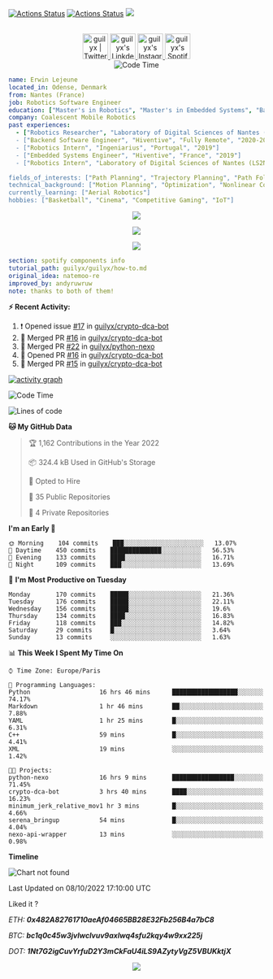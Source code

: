 [![Actions Status](https://github.com/guilyx/guilyx/workflows/wakatime-stats/badge.svg)](https://github.com/guilyx/guilyx/actions)
[![Actions Status](https://github.com/guilyx/guilyx/workflows/update-gh-activity/badge.svg)](https://github.com/guilyx/guilyx/actions)
![](https://visitor-badge.glitch.me/badge?page_id=guilyx.guilyx)

<p align="center">
<br/>
<a href="https://twitter.com/nthofhisname">
  <img alt="guilyx | Twitter" width="50px" src="https://user-images.githubusercontent.com/43545812/144034996-602b144a-16e1-41cc-99e7-c6040b20dcaf.png"/>
</a>
<a href="https://www.linkedin.com/in/erwinlejeune-lkn">
  <img alt="guilyx's LinkdeIN" width="50px" src="https://user-images.githubusercontent.com/43545812/144035037-0f415fc7-9f96-4517-a370-ccc6e78a714b.png" />
</a>
<a href="https://www.instagram.com/nthofhisname">
  <img alt="guilyx's Instagram" width="50px" src="https://user-images.githubusercontent.com/43545812/144035088-0dfb165f-8fe0-4d13-896c-876c29d2b128.png" />
</a>
<a href="https://open.spotify.com/user/11147618695?si=zZFn6uAGRLyoU02lsG50GA">
  <img alt="guilyx's Spotify" width="50px" src="https://user-images.githubusercontent.com/43545812/144035120-1ad5169b-91c7-4078-bef9-6a82c733f373.png" />
</a>
<br>
<img alt="Code Time" src="https://img.shields.io/endpoint?style=flat&url=https://codetime-api.datreks.com/badge/1615?logoColor=white%26project=%26recentMS=0%26showProject=false" />
</p>

```yaml
name: Erwin Lejeune
located_in: Odense, Denmark
from: Nantes (France)
job: Robotics Software Engineer
education: ["Master's in Robotics", "Master's in Embedded Systems", "Bachelor's in Electronics"]
company: Coalescent Mobile Robotics
past experiences: 
  - ["Robotics Researcher", "Laboratory of Digital Sciences of Nantes (LS2N)", "France", "2019-2021]
  - ["Backend Software Engineer", "Hiventive", "Fully Remote", "2020-2021"]
  - ["Robotics Intern", "Ingeniarius", "Portugal", "2019"]
  - ["Embedded Systems Engineer", "Hiventive", "France", "2019"]
  - ["Robotics Intern", "Laboratory of Digital Sciences of Nantes (LS2N)", "France", "2019"]

fields_of_interests: ["Path Planning", "Trajectory Planning", "Path Following", "Behaviour Planning", "Localization", "Sensor Fusion", "Embedded Systems"]
technical_background: ["Motion Planning", "Optimization", "Nonlinear Control", "Real-Time Systems", "Automated Planning"]
currently_learning: ["Aerial Robotics"]
hobbies: ["Basketball", "Cinema", "Competitive Gaming", "IoT"]
```

<p align="center">
  <img alig src="https://github-profile-trophy.vercel.app/?username=guilyx&column=6&rank=SSS,SS,S,AAA,AA,A,B,C" />
</p>

<p align="center">
  <a href="https://spotify-github-profile.vercel.app/api/view?uid=11147618695&redirect=true">
    <img src="https://spotify-github-profile.vercel.app/api/view?uid=11147618695&cover_image=true&theme=default&bar_color=e3e3e3&bar_color_cover=true">
  </a>
</p>

<p align="center">
  <img src="https://guilyx.vercel.app/api/top-played">
</p>
 
```yaml
section: spotify components info
tutorial_path: guilyx/guilyx/how-to.md
original_idea: natemoo-re
improved_by: andyruwruw
note: thanks to both of them!
```


**:zap: Recent Activity:**

<!--START_SECTION:activity-->
1. ❗️ Opened issue [#17](https://github.com/guilyx/crypto-dca-bot/issues/17) in [guilyx/crypto-dca-bot](https://github.com/guilyx/crypto-dca-bot)
2. 🎉 Merged PR [#16](https://github.com/guilyx/crypto-dca-bot/pull/16) in [guilyx/crypto-dca-bot](https://github.com/guilyx/crypto-dca-bot)
3. 🎉 Merged PR [#22](https://github.com/guilyx/python-nexo/pull/22) in [guilyx/python-nexo](https://github.com/guilyx/python-nexo)
4. 💪 Opened PR [#16](https://github.com/guilyx/crypto-dca-bot/pull/16) in [guilyx/crypto-dca-bot](https://github.com/guilyx/crypto-dca-bot)
5. 🎉 Merged PR [#15](https://github.com/guilyx/crypto-dca-bot/pull/15) in [guilyx/crypto-dca-bot](https://github.com/guilyx/crypto-dca-bot)
<!--END_SECTION:activity-->

[![activity graph](https://activity-graph.herokuapp.com/graph?username=guilyx&custom_title=Erwin's%20activity%20graph&theme=github-light&hide_border=true)](https://github.com/ashutosh00710/github-readme-activity-graph)

<!--START_SECTION:waka-->
![Code Time](http://img.shields.io/badge/Code%20Time-806%20hrs%2024%20mins-blue)

![Lines of code](https://img.shields.io/badge/From%20Hello%20World%20I%27ve%20Written-295%20Thousand%20lines%20of%20code-blue)

**🐱 My GitHub Data** 

> 🏆 1,162 Contributions in the Year 2022
 > 
> 📦 324.4 kB Used in GitHub's Storage 
 > 
> 💼 Opted to Hire
 > 
> 📜 35 Public Repositories 
 > 
> 🔑 4 Private Repositories  
 > 
**I'm an Early 🐤** 

```text
🌞 Morning    104 commits    ███░░░░░░░░░░░░░░░░░░░░░░   13.07% 
🌆 Daytime    450 commits    ██████████████░░░░░░░░░░░   56.53% 
🌃 Evening    133 commits    ████░░░░░░░░░░░░░░░░░░░░░   16.71% 
🌙 Night      109 commits    ███░░░░░░░░░░░░░░░░░░░░░░   13.69%

```
📅 **I'm Most Productive on Tuesday** 

```text
Monday       170 commits    █████░░░░░░░░░░░░░░░░░░░░   21.36% 
Tuesday      176 commits    █████░░░░░░░░░░░░░░░░░░░░   22.11% 
Wednesday    156 commits    █████░░░░░░░░░░░░░░░░░░░░   19.6% 
Thursday     134 commits    ████░░░░░░░░░░░░░░░░░░░░░   16.83% 
Friday       118 commits    ███░░░░░░░░░░░░░░░░░░░░░░   14.82% 
Saturday     29 commits     █░░░░░░░░░░░░░░░░░░░░░░░░   3.64% 
Sunday       13 commits     ░░░░░░░░░░░░░░░░░░░░░░░░░   1.63%

```


📊 **This Week I Spent My Time On** 

```text
⌚︎ Time Zone: Europe/Paris

💬 Programming Languages: 
Python                   16 hrs 46 mins      ██████████████████░░░░░░░   74.17% 
Markdown                 1 hr 46 mins        ██░░░░░░░░░░░░░░░░░░░░░░░   7.88% 
YAML                     1 hr 25 mins        █░░░░░░░░░░░░░░░░░░░░░░░░   6.31% 
C++                      59 mins             █░░░░░░░░░░░░░░░░░░░░░░░░   4.41% 
XML                      19 mins             ░░░░░░░░░░░░░░░░░░░░░░░░░   1.42%

🐱‍💻 Projects: 
python-nexo              16 hrs 9 mins       █████████████████░░░░░░░░   71.45% 
crypto-dca-bot           3 hrs 40 mins       ████░░░░░░░░░░░░░░░░░░░░░   16.23% 
minimum_jerk_relative_mov1 hr 3 mins         █░░░░░░░░░░░░░░░░░░░░░░░░   4.66% 
serena_bringup           54 mins             █░░░░░░░░░░░░░░░░░░░░░░░░   4.04% 
nexo-api-wrapper         13 mins             ░░░░░░░░░░░░░░░░░░░░░░░░░   0.98%

```

**Timeline**

![Chart not found](https://raw.githubusercontent.com/guilyx/guilyx/master/charts/bar_graph.png) 


 Last Updated on 08/10/2022 17:10:00 UTC
<!--END_SECTION:waka-->

Liked it ?

*ETH: **0x482A82761710aeAf04665BB28E32Fb256B4a7bC8***

*BTC: **bc1q0c45w3jvlwclvuv9axlwq4sfu2kqy4w9xx225j***

*DOT: **1Nt7G2igCuvYrfuD2Y3mCkFaU4iLS9AZytyVgZ5VBUKktjX***

<p align="center">
  <img src="https://capsule-render.vercel.app/api?type=waving&color=gradient&height=60&section=footer"/>
</p>
